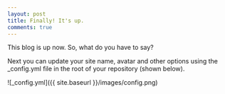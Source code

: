```yaml
---
layout: post
title: Finally! It's up.
comments: true
---
```

This blog is up now. So, what do you have to say?

Next you can update your site name, avatar and other options using the _config.yml file in the root of your repository (shown below).

![_config.yml]({{ site.baseurl }}/images/config.png)
